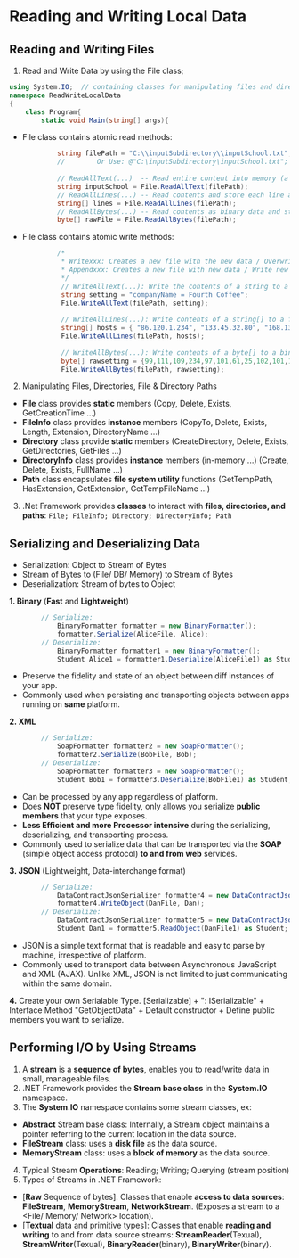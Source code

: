 # Reading and Writing Local Data
## Reading and Writing Files
1. Read and Write Data by using the File class;
```cs 
using System.IO;  // containing classes for manipulating files and directories. 
namespace ReadWriteLocalData
{
    class Program{
        static void Main(string[] args){
```
- File class contains atomic read methods:
```cs
            string filePath = "C:\\inputSubdirectory\\inputSchool.txt"; // One may use '\\' or use '\' with '@' before the string.
            //        Or Use: @"C:\inputSubdirectory\inputSchool.txt";
            
            // ReadAllText(...)  -- Read entire content into memory (a string):
            string inputSchool = File.ReadAllText(filePath);
            // ReadAllLines(...) -- Read contents and store each line at a new index in a string array:
            string[] lines = File.ReadAllLines(filePath);
            // ReadAllBytes(...) -- Read contents as binary data and store data in a byte array:
            byte[] rawFile = File.ReadAllBytes(filePath);
```
- File class contains atomic write methods:
```cs
            /*
             * Writexxx: Creates a new file with the new data / Overwrites the existing file with new data.
             * Appendxxx: Creates a new file with new data / Write new data to the end of the existing file.
             */
             // WriteAllText(...): Write the contents of a string to a file, overwrite contents if the file exists.
             string setting = "companyName = Fourth Coffee";
             File.WriteAllText(filePath, setting);
             
             // WriteAllLines(...): Write contents of a string[] to a file, each entry in the string[] represents a new line in the file.
             string[] hosts = { "86.120.1.234", "133.45.32.80", "168.134.35.65" };
             File.WriteAllLines(filePath, hosts);
             
             // WriteAllBytes(...): Write contents of a byte[] to a binary file:
             byte[] rawsetting = {99,111,109,234,97,101,61,25,102,101,101,111,102,104,78};
             File.WriteAllBytes(filePath, rawsetting);
```
2. Manipulating Files, Directories, File & Directory Paths
- **File** class provides **static** members (Copy, Delete, Exists, GetCreationTime ...)
- **FileInfo** class provides **instance** members (CopyTo, Delete, Exists, Length, Extension, DirectoryName ...)
- **Directory** class provide **static** members (CreateDirectory, Delete, Exists, GetDirectories, GetFiles ...)
- **DirectoryInfo** class provides **instance** members (in-memory ...) (Create, Delete, Exists, FullName ...)
- **Path** class encapsulates **file system utility** functions (GetTempPath, HasExtension, GetExtension, GetTempFileName ...)
3. .Net Framework provides **classes** to interact with **files, directories, and paths**:
``` File; FileInfo; Directory; DirectoryInfo; Path ```
## Serializing and Deserializing Data
- Serialization: Object to Stream of Bytes
- Stream of Bytes to (File/ DB/ Memory) to Stream of Bytes
- Deserialization: Stream of bytes to Object

**1. Binary** (**Fast** and **Lightweight**)
```cs
        // Serialize:
            BinaryFormatter formatter = new BinaryFormatter();
            formatter.Serialize(AliceFile, Alice);
        // Deserialize:
            BinaryFormatter formatter1 = new BinaryFormatter();
            Student Alice1 = formatter1.Deserialize(AliceFile1) as Student;
```
- Preserve the fidelity and state of an  object between diff instances of your app.
- Commonly used when persisting and transporting objects between apps running on **same** platform.

**2. XML** 
```cs
        // Serialize:
            SoapFormatter formatter2 = new SoapFormatter();
            formatter2.Serialize(BobFile, Bob);
        // Deserialize:
            SoapFormatter formatter3 = new SoapFormatter();
            Student Bob1 = formatter3.Deserialize(BobFile1) as Student;
```
- Can be processed by any app regardless of platform.
- Does **NOT** preserve type fidelity, only allows you serialize **public members** that your type exposes.
- **Less Efficient and more Processor intensive** during the serializing, deserializing, and transporting process.
- Commonly used to serialize data that can be transported via the **SOAP** (simple object access protocol) **to and from web** services.

**3. JSON** (Lightweight, Data-interchange format)
```cs
        // Serialize:
            DataContractJsonSerializer formatter4 = new DataContractJsonSerializer(typeof(Student));
            formatter4.WriteObject(DanFile, Dan);
        // Deserialize:
            DataContractJsonSerializer formatter5 = new DataContractJsonSerializer(typeof(Student));
            Student Dan1 = formatter5.ReadObject(DanFile1) as Student;
```
- JSON is a simple text format that is readable and easy to parse by machine, irrespective of platform.
- Commonly used to transport data between Asynchronous JavaScript and XML (AJAX). Unlike XML, JSON is not limited to just communicating within the same domain.

**4.** Create your own Serialable Type.
[Serializable] + ": ISerializable" + Interface Method "GetObjectData" + Default constructor + Define public members you want to serialize.
## Performing I/O by Using Streams
1. A **stream** is a **sequence of bytes**, enables you to read/write data in small, manageable files.
2. .NET Framework provides the **Stream base class** in the **System.IO** namespace.
3. The **System.IO** namespace contains some stream classes, ex:
- **Abstract** Stream base class: Internally, a Stream object maintains a pointer referring to the current location in the data source.
- **FileStream** class: uses a **disk file** as the data source.
- **MemoryStream** class: uses a **block of memory** as the data source.
4. Typical Stream **Operations**: Reading; Writing; Querying (stream position)
5. Types of Streams in .NET Framework:
- [**Raw** Sequence of bytes]: Classes that enable **access to data sources**: 
**FileStream**, **MemoryStream**, **NetworkStream**. 
(Exposes a stream to a <File/ Memory/ Network> location).
- [**Textual** data and primitive types]: Classes that enable **reading and writing** to and from data source streams: 
**StreamReader**(Texual), **StreamWriter**(Texual), **BinaryReader**(binary), **BinaryWriter**(binary).
